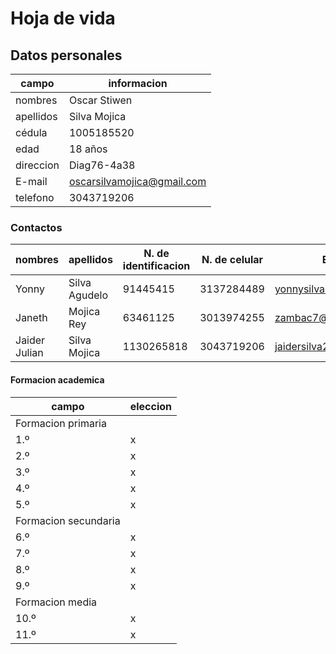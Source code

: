# Hoja de vida

## Datos personales

| campo | informacion |
| ----- | ----------- |
| nombres | Oscar Stiwen |
| apellidos | Silva Mojica | 
| cédula | 1005185520 | 
| edad | 18 años | 
| direccion | Diag76-4a38 | 
| E-mail | oscarsilvamojica@gmail.com | 
| telefono | 3043719206 |

  ### Contactos 
 
| nombres | apellidos | N. de identificacion | N. de celular | E-mail |
| ------- | --------- | -------------------- | ------------- | ------ |
| Yonny | Silva Agudelo | 91445415 | 3137284489 | yonnysilva260@gmail.com |
| Janeth | Mojica Rey | 63461125 | 3013974255 | zambac7@gmail.com |
| Jaider Julian | Silva Mojica | 1130265818 | 3043719206 | jaidersilva290@gmail.com |

#### Formacion academica

| campo | eleccion | 
| ----- | -------- |
| Formacion primaria | 
| 1.º | x |
| 2.º | x |
| 3.º | x |
| 4.º | x |
| 5.º | x |
| Formacion secundaria |
| 6.º | x |
| 7.º | x |
| 8.º | x |
| 9.º | x |
| Formacion media |
| 10.º | x |
| 11.º | x |